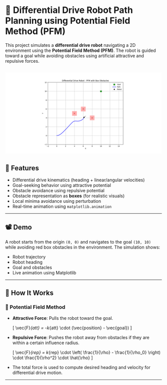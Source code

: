 # 🧠 Differential Drive Robot Path Planning using Potential Field Method (PFM)

This project simulates a **differential drive robot** navigating a 2D environment using the **Potential Field Method (PFM)**. The robot is guided toward a goal while avoiding obstacles using artificial attractive and repulsive forces.

![Simulation Screenshot](images/screenshot.png)
---

## 📌 Features

- Differential drive kinematics (heading + linear/angular velocities)
- Goal-seeking behavior using attractive potential
- Obstacle avoidance using repulsive potential
- Obstacle representation as **boxes** (for realistic visuals)
- Local minima avoidance using perturbation
- Real-time animation using `matplotlib.animation`

---

## 📽️ Demo

A robot starts from the origin `(0, 0)` and navigates to the goal `(10, 10)` while avoiding red box obstacles in the environment. The simulation shows:

- Robot trajectory
- Robot heading
- Goal and obstacles
- Live animation using Matplotlib

---

## 🔧 How It Works

### 🚀 Potential Field Method

- **Attractive Force**: Pulls the robot toward the goal.
  
  \[
  \vec{F}_{att} = -k_{att} \cdot (\vec{position} - \vec{goal})
  \]

- **Repulsive Force**: Pushes the robot away from obstacles if they are within a certain influence radius.

  \[
  \vec{F}_{rep} = k_{rep} \cdot \left( \frac{1}{\rho} - \frac{1}{\rho_0} \right) \cdot \frac{1}{\rho^2} \cdot \hat{\rho}
  \]

- The total force is used to compute desired heading and velocity for differential drive motion.

---


